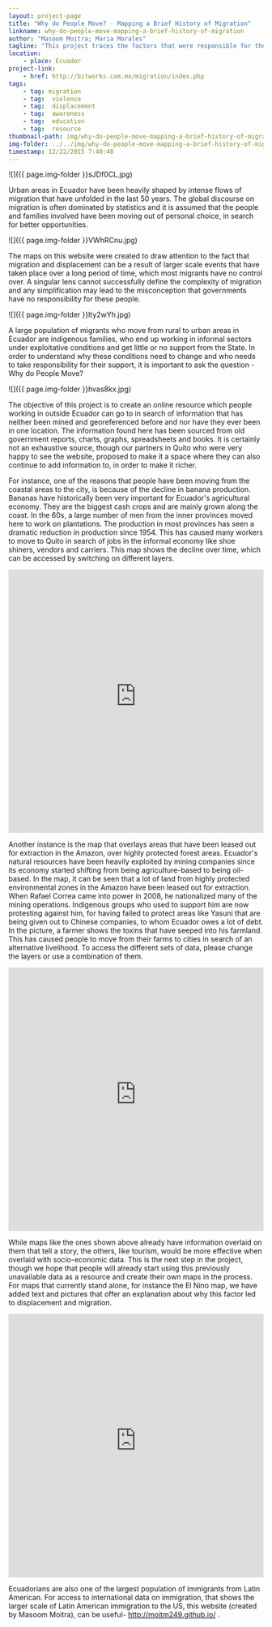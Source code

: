 ```yaml
---
layout: project-page
title: "Why do People Move? - Mapping a Brief History of Migration"
linkname: why-do-people-move-mapping-a-brief-history-of-migration
author: "Masoom Moitra; Maria Morales"
tagline: "This project traces the factors that were responsible for the migration of indigenous people from rural to urban areas, in Ecuador."
location:
    - place: Ecuador
project-link:
    - href: http://bitworks.com.mx/migration/index.php
tags:
    - tag: migration
    - tag:  violence
    - tag:  displacement
    - tag:  awareness
    - tag:  education
    - tag:  resource
thumbnail-path: img/why-do-people-move-mapping-a-brief-history-of-migration/YXuyw6J.jpg
img-folder: ../../img/why-do-people-move-mapping-a-brief-history-of-migration/
timestamp: 12/22/2015 7:40:48
---
```

![]({{ page.img-folder }}sJDf0CL.jpg)

Urban areas in Ecuador have been heavily shaped by intense flows of migration that have unfolded in the last 50 years. The global discourse on migration is often dominated by statistics and it is assumed that the people and families involved have been moving out of personal choice, in search for better opportunities.

![]({{ page.img-folder }}VWhRCnu.jpg)

The maps on this website were created to draw attention to the fact that migration and displacement can be a result of larger scale events that have taken place over a long period of time, which most migrants have no control over. A singular lens cannot successfully define the complexity of migration and any simplification may lead to the misconception that governments have no responsibility for these people.

![]({{ page.img-folder }}lty2wYh.jpg)

A large population of migrants who move from rural to urban areas in Ecuador are indigenous families, who end up working in informal sectors under exploitative conditions and get little or no support from the State. In order to understand why these conditions need to change and who needs to take responsibility for their support, it is important to ask the question - Why do People Move?

![]({{ page.img-folder }}hvas8kx.jpg)

The objective of this project is to create an online resource which people working in outside Ecuador can go to in search of information that has neither been mined and georeferenced before and nor have they ever been in one location. The information found here has been sourced from old government reports, charts, graphs, spreadsheets and books. It is certainly not an exhaustive source, though our partners in Quito who were very happy to see the website, proposed to make it a space where they can also continue to add information to, in order to make it richer. 

For instance, one of the reasons that people have been moving from the coastal areas to the city, is because of the decline in banana production. Bananas have historically been very important for Ecuador's agricultural economy. They are the biggest cash crops and are mainly grown along the coast. In the 60s, a large number of men from the inner provinces moved here to work on plantations. The production in most provinces has seen a dramatic reduction in production since 1954. This has caused many workers to move to Quito in search of jobs in the informal economy like shoe shiners, vendors and carriers. This map shows the decline over time, which can be accessed by switching on different layers. 

<iframe width="100%" height="520" frameborder="0" src="https://moitramasoom.cartodb.com/viz/40ab1950-a1fe-11e5-a68f-0e674067d321/embed_map" allowfullscreen webkitallowfullscreen mozallowfullscreen oallowfullscreen msallowfullscreen></iframe>

Another instance is the map that overlays areas that have been leased out for extraction in the Amazon, over highly protected forest areas. Ecuador's natural resources have been heavily exploited by mining companies since its economy started shifting from being agriculture-based to being oil-based. In the map, it can be seen that a lot of land from highly protected environmental zones in the Amazon have been leased out for extraction. When Rafael Correa came into power in 2008, he nationalized many of the mining operations. Indigenous groups who used to support him are now protesting against him, for having failed to protect areas like Yasuni that are being given out to Chinese companies, to whom Ecuador owes a lot of debt. In the picture, a farmer shows the toxins that have seeped into his farmland. This has caused people to move from their farms to cities in search of an alternative livelihood. To access the different sets of data, please change the layers or use a combination of them.

<iframe width="100%" height="520" frameborder="0" src="https://moitramasoom.cartodb.com/viz/0ac643b6-a21a-11e5-86d7-0e98b61680bf/embed_map" allowfullscreen webkitallowfullscreen mozallowfullscreen oallowfullscreen msallowfullscreen></iframe>

While maps like the ones shown above already have information overlaid on them that tell a story, the others, like tourism, would be more effective when overlaid with socio-economic data. This is the next step in the project, though we hope that people will already start using this previously unavailable data as a resource and create their own maps in the process. For maps that currently stand alone, for instance the El Nino map, we have added text and pictures that offer an explanation about why this factor led to displacement and migration.

<iframe width="100%" height="520" frameborder="0" src="https://moitramasoom.cartodb.com/viz/0ac643b6-a21a-11e5-86d7-0e98b61680bf/embed_map" allowfullscreen webkitallowfullscreen mozallowfullscreen oallowfullscreen msallowfullscreen></iframe>

Ecuadorians are also one of the largest population of immigrants from Latin American. For access to international data on immigration, that shows the larger scale of Latin American immigration to the US, this website (created by Masoom Moitra), can be useful- http://moitm249.github.io/ . 